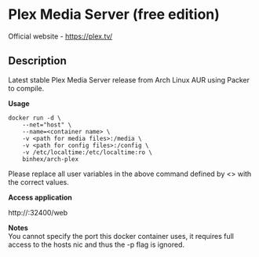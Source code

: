 # Plex Media Server (free edition)

Official website - https://plex.tv/

## Description
Latest stable Plex Media Server release from Arch Linux AUR using Packer to compile.

**Usage**
```
docker run -d \
	--net="host" \
	--name=<container name> \
	-v <path for media files>:/media \
	-v <path for config files>:/config \
	-v /etc/localtime:/etc/localtime:ro \
	binhex/arch-plex
```
Please replace all user variables in the above command defined by <> with the correct values.

**Access application**<br>

http://<host ip>:32400/web

**Notes**<br>
You cannot specify the port this docker container uses, it requires full access to the hosts nic and thus the -p flag is ignored.